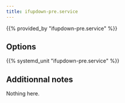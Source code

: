 ```yaml
---
title: ifupdown-pre.service
---
```


{{% provided_by "ifupdown-pre.service" %}}

## Options

{{% systemd_unit "ifupdown-pre.service" %}}

## Additionnal notes

Nothing here.